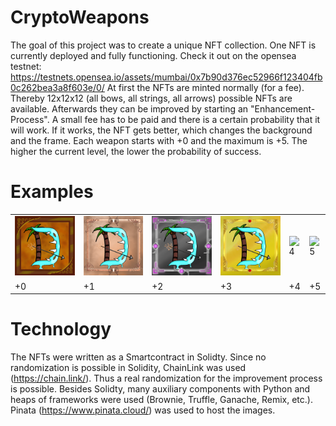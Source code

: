 # CryptoWeapons
The goal of this project was to create a unique NFT collection. One NFT is currently deployed and fully functioning. Check it out on the opensea testnet: https://testnets.opensea.io/assets/mumbai/0x7b90d376ec52966f123404fb0c262bea3a8f603e/0/
At first the NFTs are minted normally (for a fee). Thereby 12x12x12 (all bows, all strings, all arrows) possible NFTs are available.
Afterwards they can be improved by starting an "Enhancement-Process". A small fee has to be paid and there is a certain probability that it will work.
If it works, the NFT gets better, which changes the background and the frame.
Each weapon starts with +0 and the maximum is +5. The higher the current level, the lower the probability of success.

# Examples

<table>
  <tr>
    <td><img src="https://github.com/robertdav98/cryptoWeapons/blob/main/ExampleFromStartToEnd/0NORMAL.png" alt="0"></td>
    <td><img src="https://github.com/robertdav98/cryptoWeapons/blob/main/ExampleFromStartToEnd/0RARE.png" alt="1"></td>
    <td><img src="https://github.com/robertdav98/cryptoWeapons/blob/main/ExampleFromStartToEnd/0SUPER_RARE.png" alt="2"></td>
    <td><img src="https://github.com/robertdav98/cryptoWeapons/blob/main/ExampleFromStartToEnd/0ULTRA_RARE.png" alt="3"></td>
    <td><img src="https://github.com/robertdav98/cryptoWeapons/blob/main/ExampleFromStartToEnd/0HYPER_RARE.gif" alt="4"></td>
    <td><img src="https://github.com/robertdav98/cryptoWeapons/blob/main/ExampleFromStartToEnd/0LEGENDARY_RARE.gif" alt="5"></td>
   </tr> 
   <tr>
    <td>+0</td>   
    <td>+1</td>  
    <td>+2</td>
    <td>+3</td>
    <td>+4</td>
    <td>+5</td>
   </tr>
  </td>
  </tr>
</table>


# Technology
The NFTs were written as a Smartcontract in Solidty. Since no randomization is possible in Solidity, ChainLink was used (https://chain.link/). Thus a real randomization for the improvement process is possible.
Besides Solidty, many auxiliary components with Python and heaps of frameworks were used (Brownie, Truffle, Ganache, Remix, etc.).
Pinata (https://www.pinata.cloud/) was used to host the images.
